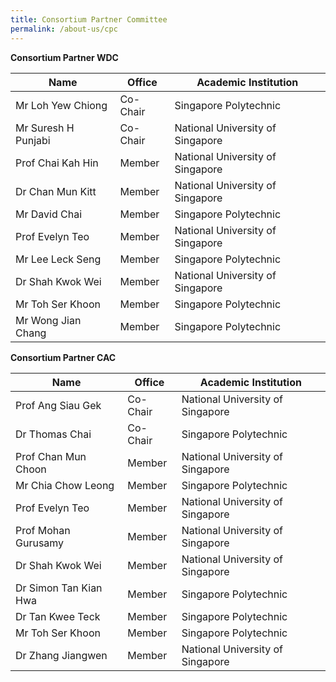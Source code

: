 ```yaml
---
title: Consortium Partner Committee
permalink: /about-us/cpc
---
```

**Consortium Partner WDC**

| Name | Office | Academic Institution |
| -------- | -------- | -------- |
| Mr Loh Yew Chiong     | Co-Chair   | Singapore Polytechnic   |
| Mr Suresh H Punjabi     | Co-Chair   | National University of Singapore   |
| Prof Chai Kah Hin     | Member  |  National University of Singapore   |
| Dr Chan Mun Kitt     | Member   |  National University of Singapore   |
| Mr David Chai     | Member   |  Singapore Polytechnic   |
| Prof Evelyn Teo     | Member  | National University of Singapore   |
| Mr Lee Leck Seng    | Member   |  Singapore Polytechnic  |
| Dr Shah Kwok Wei     | Member   | National University of Singapore   |
| Mr Toh Ser Khoon     | Member   |  Singapore Polytechnic   |
| Mr Wong Jian Chang     | Member   |  Singapore Polytechnic   |

**Consortium Partner CAC**

| Name | Office | Academic Institution |
| -------- | -------- | -------- |
| Prof Ang Siau Gek     | Co-Chair   | National University of Singapore   |
| Dr Thomas Chai     | Co-Chair   | Singapore Polytechnic  |
| Prof Chan Mun Choon     | Member  |  National University of Singapore   |
| Mr Chia Chow Leong    | Member   |  Singapore Polytechnic  |
| Prof Evelyn Teo     | Member  | National University of Singapore   |
| Prof Mohan Gurusamy     | Member   |  National University of Singapore   |
| Dr Shah Kwok Wei     | Member   | National University of Singapore   |
| Dr Simon Tan Kian Hwa     | Member   |  Singapore Polytechnic   |
| Dr Tan Kwee Teck     | Member   |  Singapore Polytechnic   |
| Mr Toh Ser Khoon     | Member   |  Singapore Polytechnic   |
| Dr Zhang Jiangwen    | Member   | National University of Singapore   |